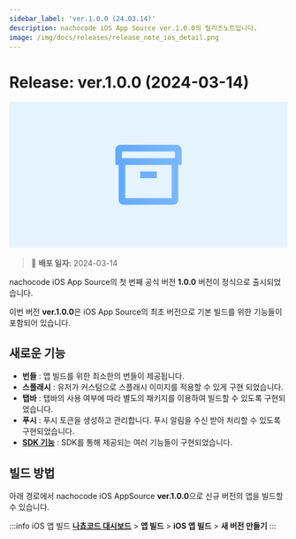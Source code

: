 ```yaml
---
sidebar_label: 'ver.1.0.0 (24.03.14)'
description: nachocode iOS App Source ver.1.0.0의 릴리즈노트입니다.
image: /img/docs/releases/release_note_ios_detail.png
---
```


# Release: ver.1.0.0 (2024-03-14)

![ios_detail](../../../../../static/img/docs/releases/release_note_ios_detail.png)

> 🔔 **배포 일자:** 2024-03-14

nachocode iOS App Source의 첫 번째 공식 버전 **1.0.0** 버전이 정식으로 출시되었습니다.

이번 버전 **ver.1.0.0**은 iOS App Source의 최초 버전으로 기본 빌드를 위한 기능들이 포함되어 있습니다.

## 새로운 기능

- **번들** : 앱 빌드를 위한 최소한의 번들이 제공됩니다.
- **스플래시** : 유저가 커스텀으로 스플래시 이미지를 적용할 수 있게 구현 되었습니다.
- **탭바** : 탭바의 사용 여부에 따라 별도의 패키지를 이용하여 빌드할 수 있도록 구현되었습니다.
- **푸시** : 푸시 토큰을 생성하고 관리합니다. 푸시 알림을 수신 받아 처리할 수 있도록 구현되었습니다.
- [**SDK 기능**](../../sdk/release-v-1-0-0) : SDK를 통해 제공되는 여러 기능들이 구현되었습니다.

## 빌드 방법

아래 경로에서 nachocode iOS AppSource **ver.1.0.0**으로 신규 버전의 앱을 빌드할 수 있습니다.

:::info iOS 앱 빌드
[**나쵸코드 대시보드**](https://nachocode.io/?utm_source=docs&utm_medium=documentation&utm_campaign=devguide) > **앱 빌드** > **iOS 앱 빌드** > **새 버전 만들기**
:::
